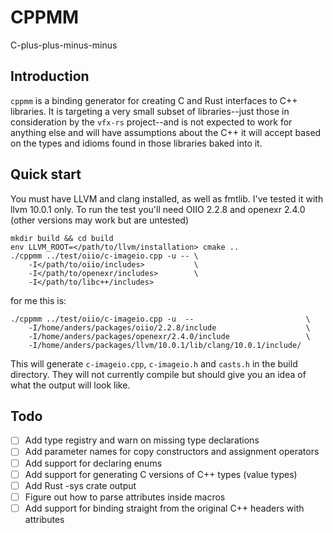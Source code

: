 # CPPMM
C-plus-plus-minus-minus

## Introduction

`cppmm` is a binding generator for creating C and Rust interfaces to C++ libraries. It is targeting a very small subset of libraries--just those in consideration by the `vfx-rs` project--and is not expected to work for anything else and will have assumptions about the C++ it will accept based on the types and idioms found in those libraries baked into it.

## Quick start
You must have LLVM and clang installed, as well as fmtlib. I've tested it with llvm 10.0.1 only. To run the test you'll need OIIO 2.2.8 and openexr 2.4.0 (other versions may work but are untested)
```
mkdir build && cd build
env LLVM_ROOT=</path/to/llvm/installation> cmake ..
./cppmm ../test/oiio/c-imageio.cpp -u -- \
    -I</path/to/oiio/includes>           \
    -I</path/to/openexr/includes>        \
    -I</path/to/libc++/includes>
```
for me this is:
```
./cppmm ../test/oiio/c-imageio.cpp -u  --                         \
    -I/home/anders/packages/oiio/2.2.8/include                    \
    -I/home/anders/packages/openexr/2.4.0/include                 \
    -I/home/anders/packages/llvm/10.0.1/lib/clang/10.0.1/include/
```

This will generate `c-imageio.cpp`, `c-imageio.h` and `casts.h` in the build directory. They will not currently compile but should give you an idea of what the output will look like.

## Todo
- [ ] Add type registry and warn on missing type declarations
- [ ] Add parameter names for copy constructors and assignment operators
- [ ] Add support for declaring enums
- [ ] Add support for generating C versions of C++ types (value types)
- [ ] Add Rust -sys crate output
- [ ] Figure out how to parse attributes inside macros
- [ ] Add support for binding straight from the original C++ headers with attributes
